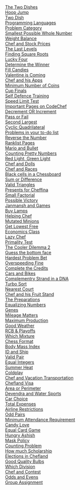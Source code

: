 [The Two Dishes](https://www.codechef.com/LP1TO201/problems/MAX_DIFF)<br/>
[Hoop Jump](https://www.codechef.com/LP1TO201/problems/HOOPS)<br/>
[Two Dish](https://www.codechef.com/LP1TO201/problems/TWODISH)<br/>
[Programming Languages](https://www.codechef.com/LP1TO201/problems/PROGLANG)<br/>
[Problem Category](https://www.codechef.com/LP1TO201/problems/PROBCAT)<br/>
[Smallest Possible Whole Number](https://www.codechef.com/LP1TO201/problems/SMOL?tab=statement)<br/>
[Weight Balance](https://www.codechef.com/LP1TO201/problems/WEIGHTBL)<br/>
[Chef and Stock Prices](https://www.codechef.com/LP1TO201/problems/CSTOCK)<br/>
[The Last Levels](https://www.codechef.com/problems/LASTLEVELS)<br/>
[Finding Square Roots](https://www.codechef.com/problems/FSQRT)<br/>
[Lucky Four](https://www.codechef.com/LP1TO205/problems/LUCKFOUR)<br/>
[Determine the Winner](https://www.codechef.com/problems/WINNERR)<br/>
[Fill Candies](https://www.codechef.com/problems/FILLCANDIES)<br/>
[Valentine is Coming](https://www.codechef.com/problems/VALENTINE)<br/>
[Chef and his Apps](https://www.codechef.com/problems/CHEFAPPS)<br/>
[Minimum Number of Coins](https://www.codechef.com/problems/MINCOINS)<br/>
[Cup Finals](https://www.codechef.com/problems/CRICUP)<br/>
[Self Defence Training](https://www.codechef.com/problems/SELFDEF)<br/>
[Speed Limit Test](https://www.codechef.com/problems/SPEEDTEST)<br/>
[Important Pages on CodeChef](https://www.codechef.com/problems/CHEFPAGES)<br/>
[Decrement OR Increment](https://www.codechef.com/problems/DECINC)<br/>
[Pass or Fail](https://www.codechef.com/problems/PASSORFAIL)<br/>
[Second Largest](https://www.codechef.com/problems/FLOW017)<br/>
[Cyclic Quadrilateral](https://www.codechef.com/problems/CYCLICQD)<br/>
[Problems in your to-do list](https://www.codechef.com/problems/TODOLIST?tab=statement)<br/>
[Reverse the Number](https://www.codechef.com/problems/FLOW007)<br/>
[Ranklist Pages](https://www.codechef.com/problems/RANKLISTPAGE)<br/>
[Mario and Bullet](https://www.codechef.com/problems/BULLET)<br/>
[Counting Pretty Numbers](https://www.codechef.com/problems/NUM239)<br/>
[Red Light, Green Light](https://www.codechef.com/problems/DOLL)<br/>
[Chef and Dolls](https://www.codechef.com/problems/MISSP)<br/>
[Chef and Races](https://www.codechef.com/problems/CHEFRACES)<br/>
[Black cells in a Chessboard](https://www.codechef.com/problems/BLACKCEL)<br/>
[Sum or Difference](https://www.codechef.com/problems/DIFFSUM)<br/>
[Valid Triangles](https://www.codechef.com/problems/FLOW013)<br/>
[Presents for Cheffina](https://www.codechef.com/problems/PRESENTS)<br/>
[Small Factorial](https://www.codechef.com/problems/FLOW018)<br/>
[Possible Victory](https://www.codechef.com/problems/T20MCH)<br/>
[Janmansh and Games](https://www.codechef.com/problems/JGAMES)<br/>
[Buy Lamps](https://www.codechef.com/problems/BUYLAMP)<br/>
[Helping Chef](https://www.codechef.com/problems/FLOW008)<br/>
[Mutated Minions](https://www.codechef.com/problems/CHN15A)<br/>
[Get Lowest Free](https://www.codechef.com/problems/SALE)<br/>
[Economics Class](https://www.codechef.com/problems/ECOCLASS)<br/>
[Lazy Chef](https://www.codechef.com/problems/LAZYCHF)<br/>
[Primality Test](https://www.codechef.com/problems/PRB01)<br/>
[The Cooler Dilemma 2](https://www.codechef.com/problems/WATERCOOLER2)<br/>
[Guess the bottom face](https://www.codechef.com/problems/BOTTOM)<br/>
[Hardest Problem Bet](https://www.codechef.com/problems/HARDBET)<br/>
[Overspeeding Fine](https://www.codechef.com/problems/FINE)<br/>
[Complete the Credits](https://www.codechef.com/problems/CREDITS)<br/>
[Cars and Bikes](https://www.codechef.com/problems/TYRES)<br/>
[Complementry Strand in a DNA](https://www.codechef.com/problems/DNASTRAND)<br/>
[Turbo Sort](https://www.codechef.com/problems/TSORT)<br/>
[Nearest Court](https://www.codechef.com/problems/NEARESTCOURT)<br/>
[Chef and his Fruit Stand](https://www.codechef.com/problems/FRUITCHAAT)<br/>
[The Preparations](https://www.codechef.com/problems/SUPCHEF)<br/>
[Equalizing Numbers](https://www.codechef.com/problems/EQLZING)<br/>
[Genes](https://www.codechef.com/problems/GENE01)<br/>
[Mileage Matters](https://www.codechef.com/problems/MILEAGE?tab=statement)<br/>
[Maximum Production](https://www.codechef.com/problems/EITA)<br/>
[Good Weather](https://www.codechef.com/problems/GOODWEAT)<br/>
[RCB & Playoffs](https://www.codechef.com/problems/RCBPLAY)<br/>
[Which Mixture](https://www.codechef.com/problems/MIXTURE)<br/>
[Chess Format](https://www.codechef.com/problems/CHSFORMT)<br/>
[Body Mass Index](https://www.codechef.com/problems/BMI)<br/>
[ID and Ship](https://www.codechef.com/problems/FLOW010)<br/>
[Valid Pair](https://www.codechef.com/problems/SOCKS1)<br/>
[Equal Integers](https://www.codechef.com/problems/INCREAR)<br/>
[Summer Heat](https://www.codechef.com/problems/COCONUT)<br/>
[Coldplay](https://www.codechef.com/problems/SLOOP)<br/>
[Chef and Vacation Transportation](https://www.codechef.com/problems/CHEFTRANS)<br/>
[Chefland Visa](https://www.codechef.com/problems/VISA)<br/>
[Area or Perimeter](https://www.codechef.com/problems/AREAPERI)<br/>
[Devendra and Water Sports](https://www.codechef.com/problems/DEVSPORTS)<br/>
[Car Choice](https://www.codechef.com/problems/CARCHOICE)<br/>
[Total Expenses](https://www.codechef.com/problems/FLOW009)<br/>
[Airline Restrictions](https://www.codechef.com/problems/AIRLINE)<br/>
[Odd Pairs](https://www.codechef.com/problems/ODDPAIRS)<br/>
[Minimum Attendance Requirement](https://www.codechef.com/problems/ATTENDU)<br/>
[Candy Love](https://www.codechef.com/problems/CNDLOVE)<br/>
[Equal Card Game](https://www.codechef.com/problems/EQCARDGAME)<br/>
[Hungry Ashish](https://www.codechef.com/problems/PIZZA_BURGER)<br/>
[Mask Policy](https://www.codechef.com/problems/MASKPOL)<br/>
[Counting Problem](https://www.codechef.com/problems/COUNTP)<br/>
[How much Scholarship](https://www.codechef.com/problems/ZCOSCH)<br/>
[Elections in Chefland](https://www.codechef.com/problems/ELECTIONS)<br/>
[Good Quality Bulbs](https://www.codechef.com/problems/BULBLIFE)<br>
[Which Division](https://www.codechef.com/problems/WHICHDIV)<br/>
[Chef and Contest](https://www.codechef.com/problems/CHEFCONTEST)<br/>
[Odds and Evens](https://www.codechef.com/problems/ODDSEVENS)<br/>
[Group Assignment](https://www.codechef.com/problems/GROUPASSGN)<br/>
